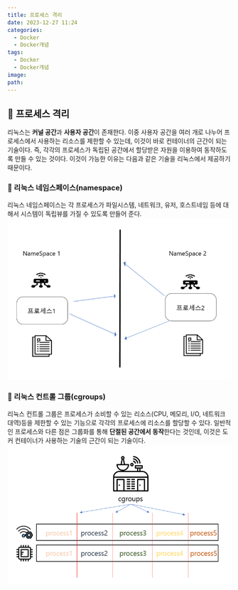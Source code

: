```yaml
---
title: 프로세스 격리
date: 2023-12-27 11:24
categories:
  - Docker
  - Docker개념
tags:
  - Docker
  - Docker개념
image: 
path:
---
```


## 🌈 프로세스 격리
리눅스는 **커널 공간**과 **사용자 공간**이 존재한다. 이중 사용자 공간을 여러 개로 나누어 프로세스에서 사용하는 리소스를 제한할 수 있는데, 이것이 바로 컨테이너의 근간이 되는 기술이다.
즉, 각각의 프로세스가 독립된 공간에서 할당받은 자원을 이용하여 동작하도록 만들 수 있는 것이다.
이것이 가능한 이유는 다음과 같은 기술을 리눅스에서 제공하기 때문이다.

### 📌 리눅스 네임스페이스(namespace)
리눅스 네임스페이스는 각 프로세스가 파일시스템, 네트워크, 유저, 호스트네임 등에 대해서 시스템이 독립뷰를 가질 수 있도록 만들어 준다.
![](/assets/img/IMG/Docker/namespace.png)

### 📌 리눅스 컨트롤 그룹(cgroups)
리눅스 컨트롤 그룹은 프로세스가 소비할 수 있는 리소스(CPU, 메모리, I/O, 네트워크 대역)등을 제한할 수 있는 기능으로 각각의 프로세스에 리소스를 할당할 수 있다. 일반적인 프로세스와 다른 점은 그룹화를 통해 **단절된 공간에서 동작**한다는 것인데, 이것은 도커 컨테이너가 사용하는 기술의 근간이 되는 기술이다.
![](/assets/img/IMG/Docker/cgroups.png)

